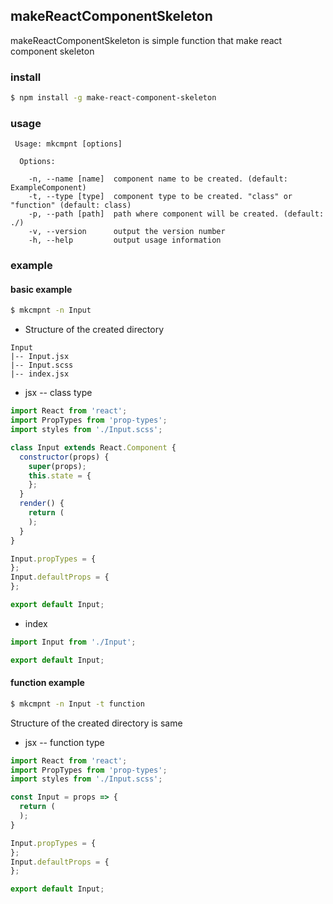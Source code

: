 ## makeReactComponentSkeleton

makeReactComponentSkeleton is simple function that make react component skeleton

### install
```bash
$ npm install -g make-react-component-skeleton
```

### usage
```
 Usage: mkcmpnt [options]

  Options:

    -n, --name [name]  component name to be created. (default: ExampleComponent)
    -t, --type [type]  component type to be created. "class" or "function" (default: class)
    -p, --path [path]  path where component will be created. (default: ./)
    -v, --version      output the version number
    -h, --help         output usage information
```

### example

#### basic example

```bash
$ mkcmpnt -n Input
```

- Structure of the created directory

```
Input
|-- Input.jsx
|-- Input.scss
|-- index.jsx
```

- jsx -- class type

```js
import React from 'react';
import PropTypes from 'prop-types';
import styles from './Input.scss';

class Input extends React.Component {
  constructor(props) {
    super(props);
    this.state = {
    };
  }
  render() {
    return (
    );
  }
}

Input.propTypes = {
};
Input.defaultProps = {
};

export default Input;
```

- index

```js
import Input from './Input';

export default Input;
```


#### function example

```bash
$ mkcmpnt -n Input -t function
```
Structure of the created directory is same

- jsx -- function type

```js
import React from 'react';
import PropTypes from 'prop-types';
import styles from './Input.scss';

const Input = props => {
  return (
  );
}

Input.propTypes = {
};
Input.defaultProps = {
};

export default Input;
```